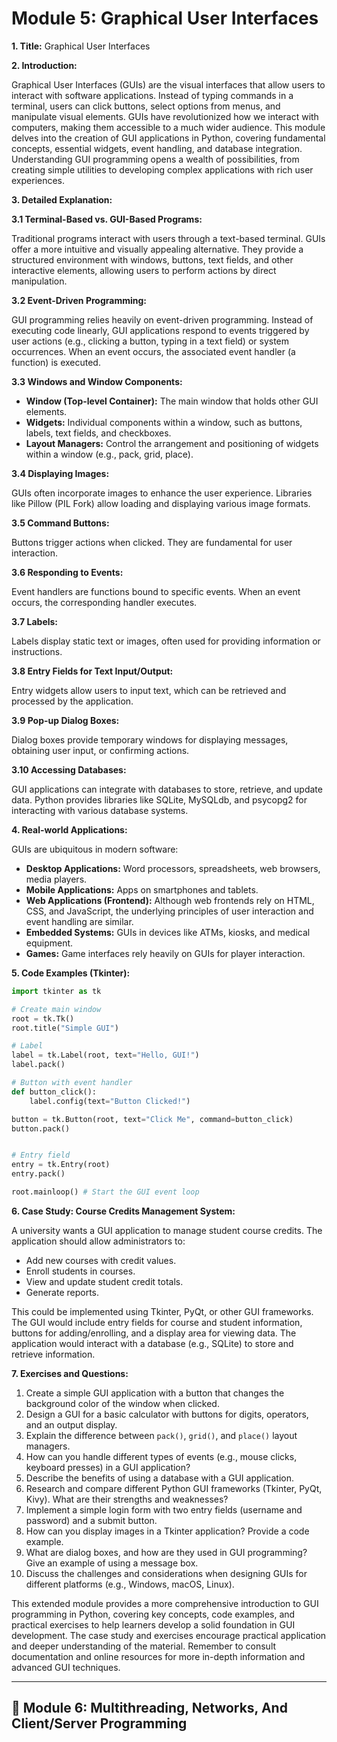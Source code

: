 # Module 5: Graphical User Interfaces

**1. Title:** Graphical User Interfaces

**2. Introduction:**

Graphical User Interfaces (GUIs) are the visual interfaces that allow users to interact with software applications.  Instead of typing commands in a terminal, users can click buttons, select options from menus, and manipulate visual elements. GUIs have revolutionized how we interact with computers, making them accessible to a much wider audience. This module delves into the creation of GUI applications in Python, covering fundamental concepts, essential widgets, event handling, and database integration.  Understanding GUI programming opens a wealth of possibilities, from creating simple utilities to developing complex applications with rich user experiences.

**3. Detailed Explanation:**

**3.1 Terminal-Based vs. GUI-Based Programs:**

Traditional programs interact with users through a text-based terminal. GUIs offer a more intuitive and visually appealing alternative.  They provide a structured environment with windows, buttons, text fields, and other interactive elements, allowing users to perform actions by direct manipulation.

**3.2 Event-Driven Programming:**

GUI programming relies heavily on event-driven programming.  Instead of executing code linearly, GUI applications respond to events triggered by user actions (e.g., clicking a button, typing in a text field) or system occurrences.  When an event occurs, the associated event handler (a function) is executed.

**3.3 Windows and Window Components:**

* **Window (Top-level Container):** The main window that holds other GUI elements.
* **Widgets:** Individual components within a window, such as buttons, labels, text fields, and checkboxes.
* **Layout Managers:** Control the arrangement and positioning of widgets within a window (e.g., pack, grid, place).

**3.4 Displaying Images:**

GUIs often incorporate images to enhance the user experience.  Libraries like Pillow (PIL Fork) allow loading and displaying various image formats.

**3.5 Command Buttons:**

Buttons trigger actions when clicked. They are fundamental for user interaction.

**3.6 Responding to Events:**

Event handlers are functions bound to specific events. When an event occurs, the corresponding handler executes.

**3.7 Labels:**

Labels display static text or images, often used for providing information or instructions.

**3.8 Entry Fields for Text Input/Output:**

Entry widgets allow users to input text, which can be retrieved and processed by the application.

**3.9 Pop-up Dialog Boxes:**

Dialog boxes provide temporary windows for displaying messages, obtaining user input, or confirming actions.

**3.10 Accessing Databases:**

GUI applications can integrate with databases to store, retrieve, and update data. Python provides libraries like SQLite, MySQLdb, and psycopg2 for interacting with various database systems.

**4. Real-world Applications:**

GUIs are ubiquitous in modern software:

* **Desktop Applications:** Word processors, spreadsheets, web browsers, media players.
* **Mobile Applications:** Apps on smartphones and tablets.
* **Web Applications (Frontend):** Although web frontends rely on HTML, CSS, and JavaScript, the underlying principles of user interaction and event handling are similar.
* **Embedded Systems:**  GUIs in devices like ATMs, kiosks, and medical equipment.
* **Games:**  Game interfaces rely heavily on GUIs for player interaction.


**5. Code Examples (Tkinter):**

```python
import tkinter as tk

# Create main window
root = tk.Tk()
root.title("Simple GUI")

# Label
label = tk.Label(root, text="Hello, GUI!")
label.pack()

# Button with event handler
def button_click():
    label.config(text="Button Clicked!")

button = tk.Button(root, text="Click Me", command=button_click)
button.pack()


# Entry field
entry = tk.Entry(root)
entry.pack()

root.mainloop() # Start the GUI event loop
```

**6. Case Study: Course Credits Management System:**

A university wants a GUI application to manage student course credits.  The application should allow administrators to:

* Add new courses with credit values.
* Enroll students in courses.
* View and update student credit totals.
* Generate reports.

This could be implemented using Tkinter, PyQt, or other GUI frameworks. The GUI would include entry fields for course and student information, buttons for adding/enrolling, and a display area for viewing data. The application would interact with a database (e.g., SQLite) to store and retrieve information.

**7. Exercises and Questions:**


1. Create a simple GUI application with a button that changes the background color of the window when clicked.
2. Design a GUI for a basic calculator with buttons for digits, operators, and an output display.
3. Explain the difference between `pack()`, `grid()`, and `place()` layout managers.
4. How can you handle different types of events (e.g., mouse clicks, keyboard presses) in a GUI application?
5. Describe the benefits of using a database with a GUI application.
6. Research and compare different Python GUI frameworks (Tkinter, PyQt, Kivy).  What are their strengths and weaknesses?
7.  Implement a simple login form with two entry fields (username and password) and a submit button.
8.  How can you display images in a Tkinter application? Provide a code example.
9.  What are dialog boxes, and how are they used in GUI programming? Give an example of using a message box.
10.  Discuss the challenges and considerations when designing GUIs for different platforms (e.g., Windows, macOS, Linux).





This extended module provides a more comprehensive introduction to GUI programming in Python, covering key concepts, code examples, and practical exercises to help learners develop a solid foundation in GUI development.  The case study and exercises encourage practical application and deeper understanding of the material.  Remember to consult documentation and online resources for more in-depth information and advanced GUI techniques.

--------------------------------------------------------------------------------


## 📖 Module 6: Multithreading, Networks, And Client/Server Programming
#